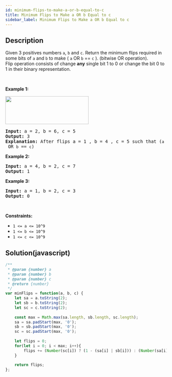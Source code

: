 ```yaml
---
id: minimum-flips-to-make-a-or-b-equal-to-c
title: Minimum Flips to Make a OR b Equal to c
sidebar_label: Minimum Flips to Make a OR b Equal to c
---
```

## Description
<div class="description">
<p>Given 3 positives numbers <code>a</code>, <code>b</code> and <code>c</code>. Return the minimum flips required in some bits of <code>a</code> and <code>b</code> to make (&nbsp;<code>a</code> OR <code>b</code> == <code>c</code>&nbsp;). (bitwise OR operation).<br />
Flip operation&nbsp;consists of change&nbsp;<strong>any</strong>&nbsp;single bit 1 to 0 or change the bit 0 to 1&nbsp;in their binary representation.</p>

<p>&nbsp;</p>
<p><strong>Example 1:</strong></p>

<p><img alt="" src="https://assets.leetcode.com/uploads/2020/01/06/sample_3_1676.png" style="width: 260px; height: 87px;" /></p>

<pre>
<strong>Input:</strong> a = 2, b = 6, c = 5
<strong>Output:</strong> 3
<strong>Explanation: </strong>After flips a = 1 , b = 4 , c = 5 such that (<code>a</code> OR <code>b</code> == <code>c</code>)</pre>

<p><strong>Example 2:</strong></p>

<pre>
<strong>Input:</strong> a = 4, b = 2, c = 7
<strong>Output:</strong> 1
</pre>

<p><strong>Example 3:</strong></p>

<pre>
<strong>Input:</strong> a = 1, b = 2, c = 3
<strong>Output:</strong> 0
</pre>

<p>&nbsp;</p>
<p><strong>Constraints:</strong></p>

<ul>
	<li><code>1 &lt;= a &lt;= 10^9</code></li>
	<li><code>1 &lt;= b&nbsp;&lt;= 10^9</code></li>
	<li><code>1 &lt;= c&nbsp;&lt;= 10^9</code></li>
</ul>
</div>

## Solution(javascript)
```javascript
/**
 * @param {number} a
 * @param {number} b
 * @param {number} c
 * @return {number}
 */
var minFlips = function(a, b, c) {
    let sa = a.toString(2);
    let sb = b.toString(2);
    let sc = c.toString(2);
    
    const max = Math.max(sa.length, sb.length, sc.length);
    sa = sa.padStart(max, '0');
    sb = sb.padStart(max, '0');
    sc = sc.padStart(max, '0');
    
    let flips = 0;
    for(let i = 0; i < max; i++){
        flips += (Number(sc[i]) ? (1 - (sa[i] | sb[i])) : (Number(sa[i]) + Number(sb[i])));
    }
    
    return flips;
};
```